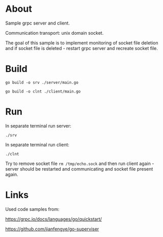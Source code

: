 # About

Sample grpc server and client.

Communication transport: unix domain socket.

The goal of this sample is to implement monitoring of socket file deletion and if socket file is deleted - restart grpc server and recreate socket file.

# Build

```
go build -o srv ./server/main.go
```

```
go build -o clnt ./client/main.go
```

# Run

In separate terminal run server:
```
./srv
```

In separate terminal run client:
```
./clnt
```

Try to remove socket file `rm /tmp/echo.sock` and then run client again - server should be restarted and communicating and socket file present again.

# Links

Used code samples from:  

https://grpc.io/docs/languages/go/quickstart/

https://github.com/jianfengye/go-superviser